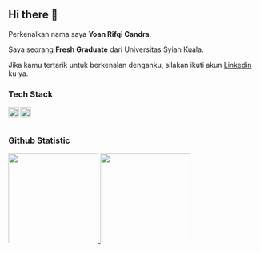 ## Hi there 👋

Perkenalkan nama saya **Yoan Rifqi Candra**.<br>

Saya seorang **Fresh Graduate** dari Universitas Syiah Kuala.<br>

Jika kamu tertarik untuk berkenalan denganku, silakan ikuti akun [Linkedin](www.linkedin.com/in/yoanrifqicandra) ku ya.

### Tech Stack
  <a href="#"><img align="left" alt="Python" title="Python" width="21px" src="[https://drive.google.com/file/d/14T_giy8DyPo9jrru89Hd0Yq3Kj4Dlg1W/view?usp=sharing]" /></a>
  <a href="https://dev.mysql.com/"><img align="left" alt="SQL" title="SQL" width="21px" src="https://drive.google.com/file/d/1JI9NPid8720CVzam7BSBuFukX9rj8u0w/view?usp=sharing" /></a>
  <br>
  <br>
  
### Github Statistic
<p align="left">
<a href="[https://github.com/Azuredeer](https://github.com/Azuredeer)">
  <img height="180em" src="https://github-readme-stats-eight-theta.vercel.app/api?username=Azuredeer&show_icons=true&theme=algolia&include_all_commits=true&count_private=true"/>
  <img height="180em" src="https://github-readme-stats-eight-theta.vercel.app/api/top-langs/?username=Azuredeer&layout=compact&layout=compact&theme=algolia"/>
</a>
</p>


